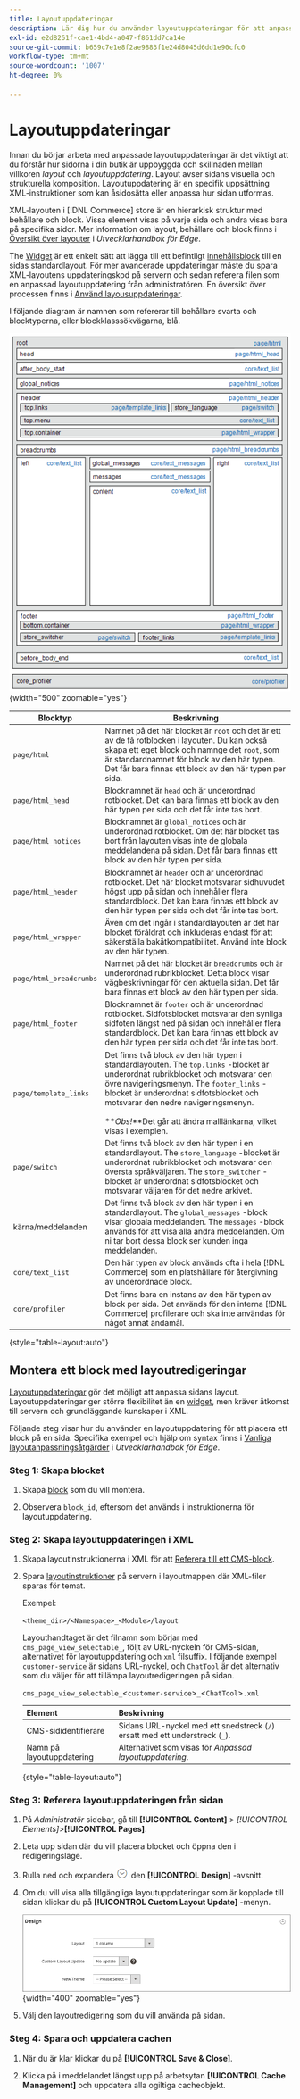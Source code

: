 ```yaml
---
title: Layoutuppdateringar
description: Lär dig hur du använder layoutuppdateringar för att anpassa layouten på en sida.
exl-id: e2d8261f-cae1-4bd4-a047-f861dd7ca14e
source-git-commit: b659c7e1e8f2ae9883f1e24d8045d6dd1e90cfc0
workflow-type: tm+mt
source-wordcount: '1007'
ht-degree: 0%

---
```


# Layoutuppdateringar

Innan du börjar arbeta med anpassade layoutuppdateringar är det viktigt att du förstår hur sidorna i din butik är uppbyggda och skillnaden mellan villkoren *layout* och *layoutuppdatering*. Layout avser sidans visuella och strukturella komposition. Layoutuppdatering är en specifik uppsättning XML-instruktioner som kan åsidosätta eller anpassa hur sidan utformas.

XML-layouten i [!DNL Commerce] store är en hierarkisk struktur med behållare och block. Vissa element visas på varje sida och andra visas bara på specifika sidor. Mer information om layout, behållare och block finns i [Översikt över layouter](https://developer.adobe.com/commerce/frontend-core/guide/layouts/) i _Utvecklarhandbok för Edge_.

The [Widget](widgets.md) är ett enkelt sätt att lägga till ett befintligt [innehållsblock](blocks.md) till en sidas standardlayout. För mer avancerade uppdateringar måste du spara XML-layoutens uppdateringskod på servern och sedan referera filen som en anpassad layoutuppdatering från administratören. En översikt över processen finns i [Använd layousuppdateringar](layout-updates.md#place-a-block-using-layout-updates).

I följande diagram är namnen som refererar till behållare svarta och blocktyperna, eller blockklasssökvägarna, blå.

![Standarddiagram för blocklayout](./assets/page-layout-default.png){width="500" zoomable="yes"}

| Blocktyp | Beskrivning |
|--- |--- |
| `page/html` | Namnet på det här blocket är `root` och det är ett av de få rotblocken i layouten. Du kan också skapa ett eget block och namnge det `root`, som är standardnamnet för block av den här typen. Det får bara finnas ett block av den här typen per sida. |
| `page/html_head` | Blocknamnet är `head` och är underordnad rotblocket. Det kan bara finnas ett block av den här typen per sida och det får inte tas bort. |
| `page/html_notices` | Blocknamnet är `global_notices` och är underordnad rotblocket. Om det här blocket tas bort från layouten visas inte de globala meddelandena på sidan. Det får bara finnas ett block av den här typen per sida. |
| `page/html_header` | Blocknamnet är `header` och är underordnad rotblocket. Det här blocket motsvarar sidhuvudet högst upp på sidan och innehåller flera standardblock. Det kan bara finnas ett block av den här typen per sida och det får inte tas bort. |
| `page/html_wrapper` | Även om det ingår i standardlayouten är det här blocket föråldrat och inkluderas endast för att säkerställa bakåtkompatibilitet. Använd inte block av den här typen. |
| `page/html_breadcrumbs` | Namnet på det här blocket är `breadcrumbs` och är underordnad rubrikblocket. Detta block visar vägbeskrivningar för den aktuella sidan. Det får bara finnas ett block av den här typen per sida. |
| `page/html_footer` | Blocknamnet är `footer` och är underordnad rotblocket. Sidfotsblocket motsvarar den synliga sidfoten längst ned på sidan och innehåller flera standardblock. Det kan bara finnas ett block av den här typen per sida och det får inte tas bort. |
| `page/template_links` | Det finns två block av den här typen i standardlayouten. The `top.links` -blocket är underordnat rubrikblocket och motsvarar den övre navigeringsmenyn. The `footer_links` -blocket är underordnat sidfotsblocket och motsvarar den nedre navigeringsmenyn. <br/><br/>**_Obs!_**Det går att ändra malllänkarna, vilket visas i exemplen. |
| `page/switch` | Det finns två block av den här typen i en standardlayout. The `store_language` -blocket är underordnat rubrikblocket och motsvarar den översta språkväljaren. The `store_switcher` -blocket är underordnat sidfotsblocket och motsvarar väljaren för det nedre arkivet. |
| kärna/meddelanden | Det finns två block av den här typen i en standardlayout. The `global_messages` -block visar globala meddelanden. The `messages` -block används för att visa alla andra meddelanden. Om ni tar bort dessa block ser kunden inga meddelanden. |
| `core/text_list` | Den här typen av block används ofta i hela [!DNL Commerce] som en platshållare för återgivning av underordnade block. |
| `core/profiler` | Det finns bara en instans av den här typen av block per sida. Det används för den interna [!DNL Commerce] profilerare och ska inte användas för något annat ändamål. |

{style="table-layout:auto"}

## Montera ett block med layoutredigeringar

[Layoutuppdateringar](layout-updates.md) gör det möjligt att anpassa sidans layout. Layoutuppdateringar ger större flexibilitet än en [widget](widgets.md), men kräver åtkomst till servern och grundläggande kunskaper i XML.

Följande steg visar hur du använder en layoutuppdatering för att placera ett block på en sida. Specifika exempel och hjälp om syntax finns i [Vanliga layoutanpassningsåtgärder](https://developer.adobe.com/commerce/frontend-core/guide/layouts/) i _Utvecklarhandbok för Edge_.

### Steg 1: Skapa blocket

1. Skapa [block](block-add.md) som du vill montera.

1. Observera `block_id`, eftersom det används i instruktionerna för layoutuppdatering.

### Steg 2: Skapa layoutuppdateringen i XML

1. Skapa layoutinstruktionerna i XML för att [Referera till ett CMS-block](https://developer.adobe.com/commerce/frontend-core/guide/layouts/xml-manage/).

1. Spara [layoutinstruktioner](https://developer.adobe.com/commerce/frontend-core/guide/layouts/xml-instructions/) på servern i layoutmappen där XML-filer sparas för temat.

   Exempel:

   `<theme_dir>/<Namespace>_<Module>/layout`

   Layouthandtaget är det filnamn som börjar med `cms_page_view_selectable_`, följt av URL-nyckeln för CMS-sidan, alternativet för layoutuppdatering och `xml` filsuffix. I följande exempel `customer-service` är sidans URL-nyckel, och `ChatTool` är det alternativ som du väljer för att tillämpa layoutredigeringen på sidan.

   `cms_page_view_selectable_`&lt;`customer-service`>`_`&lt;`ChatTool`>`.xml`

   | Element | Beskrivning |
   |--- |--- |
   | CMS-sididentifierare | Sidans URL-nyckel med ett snedstreck (`/`) ersatt med ett understreck (`_`). |
   | Namn på layoutuppdatering | Alternativet som visas för _Anpassad layoutuppdatering_. |

   {style="table-layout:auto"}

### Steg 3: Referera layoutuppdateringen från sidan

1. På _Administratör_ sidebar, gå till **[!UICONTROL Content]** > _[!UICONTROL Elements]_>**[!UICONTROL Pages]**.

1. Leta upp sidan där du vill placera blocket och öppna den i redigeringsläge.

1. Rulla ned och expandera ![Expansionsväljare](../assets/icon-display-expand.png) den **[!UICONTROL Design]** -avsnitt.

1. Om du vill visa alla tillgängliga layoutuppdateringar som är kopplade till sidan klickar du på **[!UICONTROL Custom Layout Update]** -menyn.

   ![Anpassad lista över layoutuppdateringar](./assets/page-design-custom-layout-update.png){width="400" zoomable="yes"}

1. Välj den layoutredigering som du vill använda på sidan.

### Steg 4: Spara och uppdatera cachen

1. När du är klar klickar du på **[!UICONTROL Save & Close]**.

1. Klicka på i meddelandet längst upp på arbetsytan **[!UICONTROL Cache Management]** och uppdatera alla ogiltiga cacheobjekt.
